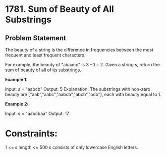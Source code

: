 # 1781. Sum of Beauty of All Substrings

## Problem Statement
The beauty of a string is the difference in frequencies between the most frequent and least frequent characters.

For example, the beauty of "abaacc" is 3 - 1 = 2.
Given a string s, return the sum of beauty of all of its substrings.

 

**Example 1:**

Input: s = "aabcb"
Output: 5
Explanation: The substrings with non-zero beauty are ["aab","aabc","aabcb","abcb","bcb"], each with beauty equal to 1.

**Example 2:**

Input: s = "aabcbaa"
Output: 17
 

# Constraints:

1 <= s.length <= 500
s consists of only lowercase English letters.